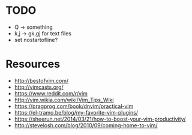 # TODO

* Q -> something
* k,j -> gk,gj for text files
* set nostartofline? 

# Resources

* http://bestofvim.com/
* http://vimcasts.org/
* https://www.reddit.com/r/vim
* http://vim.wikia.com/wiki/Vim_Tips_Wiki
* https://pragprog.com/book/dnvim/practical-vim
* https://el-tramo.be/blog/my-favorite-vim-plugins/
* https://sheerun.net/2014/03/21/how-to-boost-your-vim-productivity/
* http://stevelosh.com/blog/2010/09/coming-home-to-vim/

